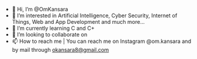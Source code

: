 - 👋 Hi, I’m @OmKansara
- 👀 I’m interested in Artificial Intelligence, Cyber Security, Internet of Things, Web and App Development and much more...
- 🌱 I’m currently learning C and C+
- 💞️ I’m looking to collaborate on
- 📫 How to reach me | You can reach me on Instagram @om.kansara and by mail through okansara8@gmail.com

<!---
OmKansara/OmKansara is a ✨ special ✨ repository because its `README.md` (this file) appears on your GitHub profile.
You can click the Preview link to take a look at your changes.
--->
